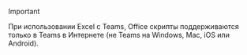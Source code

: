 > [!IMPORTANT]
> При использовании Excel с Teams, Office скрипты поддерживаются только в Teams в Интернете (не Teams на Windows, Mac, iOS или Android).